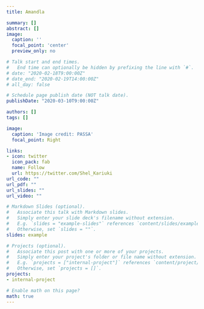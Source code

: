 ```yaml
---
title: Amandla

summary: []
abstract: []
image:
  caption: ''
  focal_point: 'center'
  preview_only: no

# Talk start and end times.
#   End time can optionally be hidden by prefixing the line with `#`.
# date: "2020-02-18T9:00:00Z"
# date_end: "2020-02-19T14:00:00Z"
# all_day: false

# Schedule page publish date (NOT talk date).
publishDate: "2020-03-10T9:00:00Z"

authors: []
tags: []

image:
  caption: 'Image credit: PASSA'
  focal_point: Right

links:
- icon: twitter
  icon_pack: fab
  name: Follow
  url: https://twitter.com/Shel_Kariuki
url_code: ""
url_pdf: ""
url_slides: ""
url_video: ""

# Markdown Slides (optional).
#   Associate this talk with Markdown slides.
#   Simply enter your slide deck's filename without extension.
#   E.g. `slides = "example-slides"` references `content/slides/example-slides.md`.
#   Otherwise, set `slides = ""`.
slides: example

# Projects (optional).
#   Associate this post with one or more of your projects.
#   Simply enter your project's folder or file name without extension.
#   E.g. `projects = ["internal-project"]` references `content/project/deep-learning/index.md`.
#   Otherwise, set `projects = []`.
projects:
- internal-project

# Enable math on this page?
math: true
---
```

